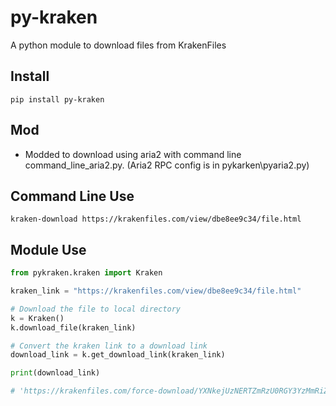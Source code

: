 # py-kraken
A python module to download files from KrakenFiles

## Install
`pip install py-kraken`

## Mod
* Modded to download using aria2 with command line command_line_aria2.py. (Aria2 RPC config is in pykarken\pyaria2.py) 

## Command Line Use
`kraken-download https://krakenfiles.com/view/dbe8ee9c34/file.html`

## Module Use
```python
from pykraken.kraken import Kraken

kraken_link = "https://krakenfiles.com/view/dbe8ee9c34/file.html"

# Download the file to local directory
k = Kraken()
k.download_file(kraken_link)

# Convert the kraken link to a download link
download_link = k.get_download_link(kraken_link)

print(download_link)

# 'https://krakenfiles.com/force-download/YXNkejUzNERTZmRzU0RGY3YzMmRiZThlZTljMzR8MTYxNTA3MDkyNA?fileHash=dbe8ee9c34'
